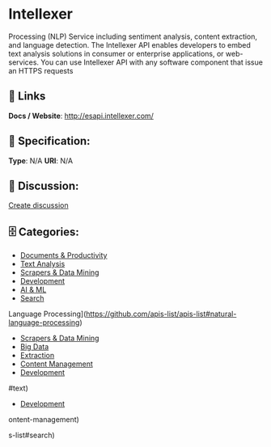 # Intellexer


Processing (NLP) Service including sentiment analysis, content extraction, and language detection.  The Intellexer API enables developers to embed text analysis solutions in consumer or enterprise applications, or web-services.  You can use Intellexer API with any software component that issue an HTTPS requests

##  🔗 Links
**Docs / Website**: http://esapi.intellexer.com/

## 🧬 Specification:
**Type**: N/A
**URI**: N/A

## 💬 Discussion:
[Create discussion](https://github.com/apis-list/apis-list/discussions/new)

## 🗄️ Categories:
- [Documents & Productivity](https://github.com/apis-list/apis-list#documents-and-productivity)
- [Text Analysis](https://github.com/apis-list/apis-list#text-analysis)
- [Scrapers & Data Mining](https://github.com/apis-list/apis-list#scrapers-and-data-mining)
- [Development](https://github.com/apis-list/apis-list#development)
- [AI & ML](https://github.com/apis-list/apis-list#ai-and-ml)
- [Search](https://github.com/apis-list/apis-list#search)







Language Processing](https://github.com/apis-list/apis-list#natural-language-processing)
- [Scrapers & Data Mining](https://github.com/apis-list/apis-list#scrapers-and-data-mining)
- [Big Data](https://github.com/apis-list/apis-list#big-data)
- [Extraction](https://github.com/apis-list/apis-list#extraction)
- [Content Management](https://github.com/apis-list/apis-list#content-management)
- [Development](https://github.com/apis-list/apis-list#development)



#text)
- [Development](https://github.com/apis-list/apis-list#development)



ontent-management)



s-list#search)



